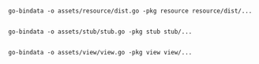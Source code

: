 ```$xslt


go-bindata -o assets/resource/dist.go -pkg resource resource/dist/...
```


```$xslt

go-bindata -o assets/stub/stub.go -pkg stub stub/...
```

```$xslt

go-bindata -o assets/view/view.go -pkg view view/...
```